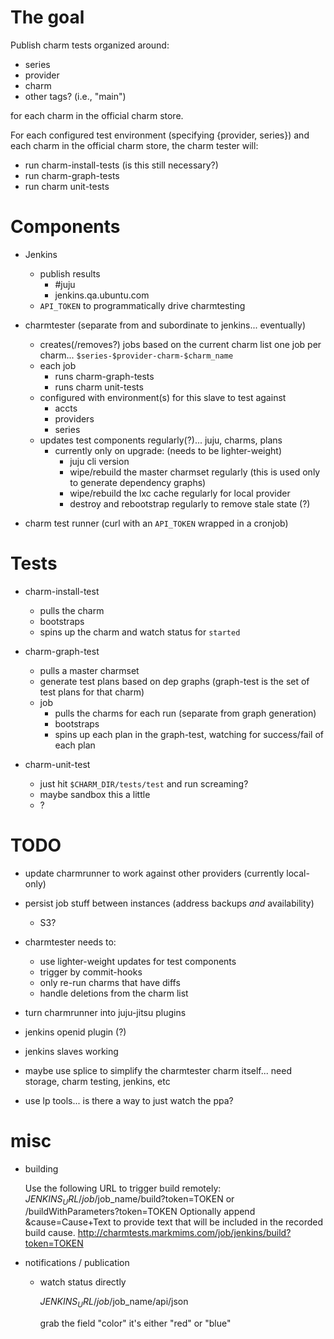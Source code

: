 
# The goal

Publish charm tests organized around:

  - series
  - provider
  - charm
  - other tags? (i.e., "main")

for each charm in the official charm store.

For each configured test environment (specifying {provider, series}) and each charm in the official charm store, the charm tester will:

  - run charm-install-tests (is this still necessary?)
  - run charm-graph-tests
  - run charm unit-tests 


# Components

- Jenkins
  - publish results
      - #juju
      - jenkins.qa.ubuntu.com
  - `API_TOKEN` to programmatically drive charmtesting

- charmtester (separate from and subordinate to jenkins... eventually)
  - creates(/removes?) jobs based on the current charm list
    one job per charm... `$series-$provider-charm-$charm_name`
  - each job
      - runs charm-graph-tests
      - runs charm unit-tests 
  - configured with environment(s) for this slave to test against
      - accts
      - providers
      - series
  - updates test components regularly(?)... juju, charms, plans
      - currently only on upgrade: (needs to be lighter-weight)
          - juju cli version
          - wipe/rebuild the master charmset regularly (this is used only to generate dependency graphs)
          - wipe/rebuild the lxc cache regularly for local provider
          - destroy and rebootstrap regularly to remove stale state (?)

- charm test runner (curl with an `API_TOKEN` wrapped in a cronjob)

# Tests

- charm-install-test
    - pulls the charm
    - bootstraps
    - spins up the charm and watch status for `started`

- charm-graph-test
    - pulls a master charmset
    - generate test plans based on dep graphs (graph-test is the set of test plans for that charm)
    - job
        - pulls the charms for each run (separate from graph generation)
        - bootstraps
        - spins up each plan in the graph-test, watching for success/fail of each plan

- charm-unit-test
    - just hit `$CHARM_DIR/tests/test` and run screaming?
    - maybe sandbox this a little
    - ?

# TODO

- update charmrunner to work against other providers (currently local-only)

- persist job stuff between instances (address backups _and_ availability)
    - S3?

- charmtester needs to:
    - use lighter-weight updates for test components
    - trigger by commit-hooks
    - only re-run charms that have diffs
    - handle deletions from the charm list

- turn charmrunner into juju-jitsu plugins

- jenkins openid plugin (?)

- jenkins slaves working

- maybe use splice to simplify the charmtester charm itself... need storage, charm testing, jenkins, etc

- use lp tools... is there a way to just watch the ppa?


# misc

- building

    Use the following URL to trigger build remotely: $JENKINS_URL/job/$job_name/build?token=TOKEN or /buildWithParameters?token=TOKEN
    Optionally append &cause=Cause+Text to provide text that will be included in the recorded build cause.
    http://charmtests.markmims.com/job/jenkins/build?token=TOKEN

- notifications / publication

  - watch status directly

    $JENKINS_URL/job/$job_name/api/json
    
    grab the field "color" it's either "red" or "blue"

